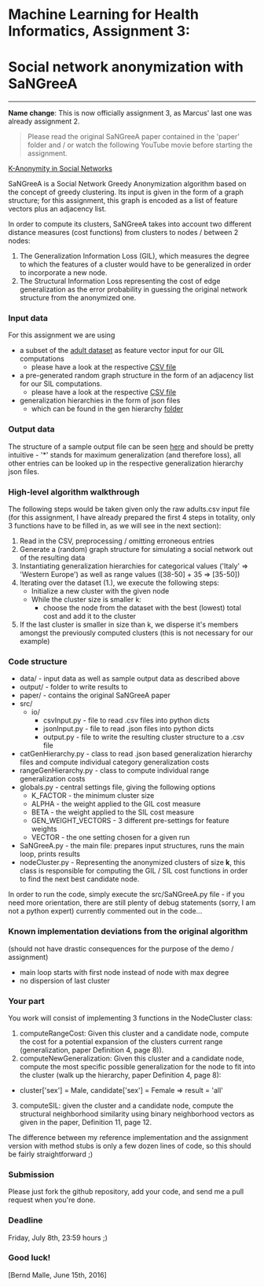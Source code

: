# Machine Learning for Health Informatics, Assignment 3:

# Social network anonymization with SaNGreeA

---

**Name change**: This is now officially assignment 3, as Marcus' last one was already assignment 2.

> Please read the original SaNGreeA paper contained in the 'paper' folder and / or watch the following YouTube movie before starting the assignment.

[K-Anonymity in Social Networks](https://www.youtube.com/watch?v=l2mU0xHMumo)

SaNGreeA is a Social Network Greedy Anonymization algorithm based on the concept of greedy clustering. Its input is given in the form of a graph structure; for this assignment, this graph is encoded as a list of feature vectors plus an adjacency list.

In order to compute its clusters, SaNGreeA takes into account two different distance measures (cost functions) from clusters to nodes / between 2 nodes:

1. The Generalization Information Loss (GIL), which measures the degree to which the features of a cluster would have to be generalized in order to incorporate a new node.
2. The Structural Information Loss representing the cost of edge generalization as the error probability in guessing the original network structure from the anonymized one.


### Input data

For this assignment we are using

* a subset of the [adult dataset](https://archive.ics.uci.edu/ml/datasets/Adult) as feature vector input for our GIL computations
	* please have a look at the respective [CSV file](https://github.com/cassinius/mlhi-ass2-anonymization/blob/master/data/input_sanitized.csv)
* a pre-generated random graph structure in the form of an adjacency list for our SIL computations.
	* please have a look at the respective [CSV file](https://github.com/cassinius/mlhi-ass2-anonymization/blob/master/data/adult_graph_adj_list.csv)
* generalization hierarchies in the form of json files
	* which can be  found in the gen hierarchy [folder](https://github.com/cassinius/mlhi-ass2-anonymization/tree/master/data/gen_hierarchies)


### Output data

The structure of a sample output file can be seen [here](https://github.com/cassinius/mlhi-ass2-anonymization/blob/master/data/sample_output/sample_output_different_weights.csv) and should be pretty intuitive - '*' stands for maximum generalization (and therefore loss), all other entries can be looked up in the respective generalization hierarchy json files.


### High-level algorithm walkthrough

The following steps would be taken given only the raw adults.csv input file (for this assignment, I have already prepared the first 4 steps in totality, only 3 functions have to be filled in, as we will see in the next section):

1. Read in the CSV, preprocessing / omitting erroneous entries
2. Generate a (random) graph structure for simulating a social network out of the resulting data
3. Instantiating generalization hierarchies for categorical values ('Italy' => 'Western Europe') as well as range values ([38-50] + 35 => [35-50])
4. Iterating over the dataset (1.), we execute the following steps:
    * Initialize a new cluster with the given node
    * While the cluster size is smaller k:
      * choose the node from the dataset with the best (lowest) total cost and add it to the cluster
5. If the last cluster is smaller in size than k, we disperse it's members amongst the previously computed clusters (this is not necessary for our example)


### Code structure

* data/ - input data as well as sample output data as described above
* output/ - folder to write results to
* paper/ - contains the original SaNGreeA paper
* src/
  * io/
    * csvInput.py - file to read .csv files into python dicts
    * jsonInput.py - file to read .json files into python dicts
    * output.py - file to write the resulting cluster structure to a .csv file
* catGenHierarchy.py - class to read .json based generalization hierarchy files and compute individual category generalization costs
* rangeGenHierarchy.py - class to compute individual range generalization costs
* globals.py - central settings file, giving the following options
  * K_FACTOR - the minimum cluster size
  * ALPHA - the weight applied to the GIL cost measure
  * BETA - the weight applied to the SIL cost measure
  * GEN_WEIGHT_VECTORS - 3 different pre-settings for feature weights
  * VECTOR - the one setting chosen for a given run
* SaNGreeA.py - the main file: prepares input structures, runs the main loop, prints results
* nodeCluster.py - Representing the anonymized clusters of size **k**, this class is responsible for computing the GIL / SIL cost functions in order to find the next best candidate node.

In order to run the code, simply execute the src/SaNGreeA.py file - if you need more orientation, there are still plenty of debug statements (sorry, I am not a python expert) currently commented out in the code...


### Known implementation deviations from the original algorithm
(should not have drastic consequences for the purpose of the demo / assignment)
* main loop starts with first node instead of node with max degree
* no dispersion of last cluster


### Your part

You work will consist of implementing 3 functions in the NodeCluster class:

1. computeRangeCost: Given this cluster and a candidate node, compute the cost for a potential expansion of the clusters current range (generalization, paper Definition 4, page 8)).
2. computeNewGeneralization: Given this cluster and a candidate node, compute the most specific possible generalization for the node to fit into the cluster (walk up the hierarchy, paper Definition 4, page 8):
  * cluster['sex'] = Male, candidate['sex'] = Female => result = 'all'
3. computeSIL: given the cluster and a candidate node, compute the structural neighborhood similarity using binary neighborhood vectors as given in the paper, Definition 11, page 12.

The difference between my reference implementation and the assignment version with method stubs is only a few dozen lines of code, so this should be fairly straightforward ;)

### Submission

Please just fork the github repository, add your code, and send me a pull request when you're done.


### Deadline

Friday, July 8th, 23:59 hours ;)


### Good luck!

[Bernd Malle, June 15th, 2016]
